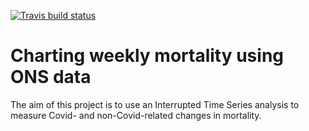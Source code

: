 <!-- badges: start -->
[![Travis build status](https://travis-ci.com/andrewbaxter439/weekly_mortality.svg?branch=master)](https://travis-ci.com/andrewbaxter439/weekly_mortality)
<!-- badges: end -->

# Charting weekly mortality using ONS data

The aim of this project is to use an Interrupted Time Series analysis to measure Covid- and non-Covid-related changes in mortality.

